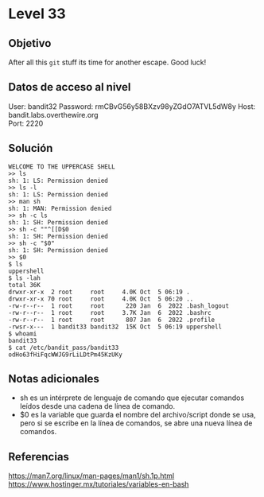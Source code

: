 # Level 33

## Objetivo
After all this `git` stuff its time for another escape. Good luck!

## Datos de acceso al nivel
User: bandit32
Password: rmCBvG56y58BXzv98yZGdO7ATVL5dW8y
Host: bandit.labs.overthewire.org  
Port: 2220

## Solución
```
WELCOME TO THE UPPERCASE SHELL
>> ls
sh: 1: LS: Permission denied
>> ls -l
sh: 1: LS: Permission denied
>> man sh
sh: 1: MAN: Permission denied
>> sh -c ls
sh: 1: SH: Permission denied
>> sh -c ""^[[D$0
sh: 1: SH: Permission denied
>> sh -c "$0"
sh: 1: SH: Permission denied
>> $0
$ ls
uppershell
$ ls -lah
total 36K
drwxr-xr-x  2 root     root     4.0K Oct  5 06:19 .
drwxr-xr-x 70 root     root     4.0K Oct  5 06:20 ..
-rw-r--r--  1 root     root      220 Jan  6  2022 .bash_logout
-rw-r--r--  1 root     root     3.7K Jan  6  2022 .bashrc
-rw-r--r--  1 root     root      807 Jan  6  2022 .profile
-rwsr-x---  1 bandit33 bandit32  15K Oct  5 06:19 uppershell
$ whoami
bandit33
$ cat /etc/bandit_pass/bandit33
odHo63fHiFqcWWJG9rLiLDtPm45KzUKy
```
## Notas adicionales
*  sh es un intérprete de lenguaje de comando que ejecutar comandos leídos desde una cadena de línea de comando.
*  $0 es la variable que guarda el nombre del archivo/script donde se usa, pero si se escribe en la línea de comandos, se abre una nueva línea de comandos.
## Referencias
https://man7.org/linux/man-pages/man1/sh.1p.html
https://www.hostinger.mx/tutoriales/variables-en-bash